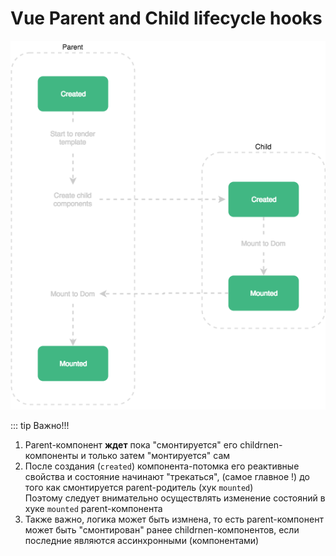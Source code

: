 # Vue Parent and Child lifecycle hooks #

![Схема](../../public/parent-child-hooks.png)


::: tip Важно!!!
1. Parent-компонент **ждет** пока "смонтируется" его childrnen-компоненты и только затем "монтируется" сам
2. После создания  (`created`) компонента-потомка его реактивные свойства и состояние начинают "трекаться", 
   (самое главное !) до того как смонтируется parent-родитель (хук `mounted`)\
   Поэтому следует внимательно осуществлять изменение состояний в хуке `mounted` parent-компонента
3. Также важно, логика может быть измнена, то есть parent-компонент может быть "смонтирован" ранее childrnen-компонентов, если последние являются ассинхронными (компонентами)   